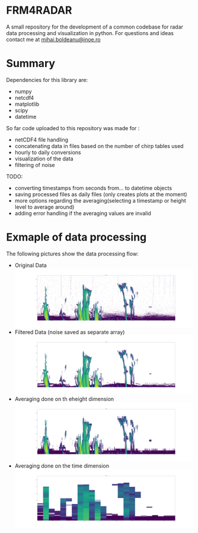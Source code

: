 # FRM4RADAR
A small repository for the development of a common codebase for radar data processing and visualization in python.
For questions and ideas contact me at mihai.boldeanu@inoe.ro

# Summary
Dependencies for this library are:
- numpy 
- netcdf4
- matplotlib
- scipy
- datetime

So far code uploaded to this repository was made for :
- netCDF4 file handling
- concatenating data in files based on the number of chirp tables used
- hourly to daily conversions
- visualization of the data
- filtering of noise

TODO:
- converting timestamps from seconds from... to datetime objects 
- saving processed files as daily files (only creates plots at the moment)
- more options regarding the averaging(selecting a timestamp or height level to average around)
- adding error handling if the averaging values are invalid

# Exmaple of data processing
The following pictures show the data processing flow:
- Original Data
![Alt text](/images/00_original_data.png?raw=true "Original data")
- Filtered Data (noise saved as separate array)
![Alt text](/images/01_filtered_data.png?raw=true "Filtered data")
- Averaging done on th eheight dimension
![Alt text](/images/averaged_data_500.png?raw=true "Averaged Height wise")
- Averaging done on the time dimension
![Alt text](/images/averaged_data_1h.png?raw=true "Averaged Time wise")

